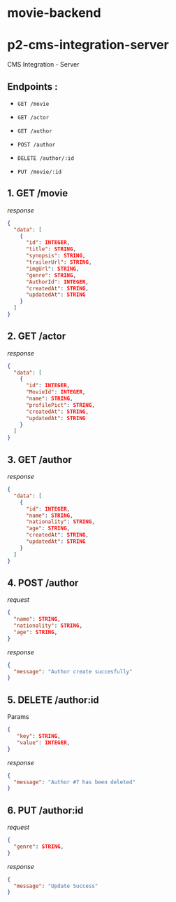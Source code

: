 # movie-backend

# p2-cms-integration-server

CMS Integration - Server

## Endpoints :

- `GET /movie`
- `GET /actor`
- `GET /author`

- `POST /author`

- `DELETE /author/:id`

- `PUT /movie/:id`

## 1. GET /movie

_response_

```json
{
  "data": [
    {
      "id": INTEGER,
      "title": STRING,
      "synopsis": STRING,
      "trailerUrl": STRING,
      "imgUrl": STRING,
      "genre": STRING,
      "AuthorId": INTEGER,
      "createdAt": STRING,
      "updatedAt": STRING
    }
  ]
}
```

## 2. GET /actor

_response_

```json
{
  "data": [
    {
      "id": INTEGER,
      "MovieId": INTEGER,
      "name": STRING,
      "profilePict": STRING,
      "createdAt": STRING,
      "updatedAt": STRING
    }
  ]
}
```

## 3. GET /author

_response_

```json
{
  "data": [
    {
      "id": INTEGER,
      "name": STRING,
      "nationality": STRING,
      "age": STRING,
      "createdAt": STRING,
      "updatedAt": STRING
    }
  ]
}
```

## 4. POST /author

_request_

```json
{
  "name": STRING,
  "nationality": STRING,
  "age": STRING,
}
```

_response_

```json
{
  "message": "Author create succesfully"
}
```

## 5. DELETE /author:id

Params

```json
{
   "key": STRING,
   "value": INTEGER,
}
```

_response_

```json
{
  "message": "Author #7 has been deleted"
}
```

## 6. PUT /author:id

_request_

```json
{
  "genre": STRING,
}
```

_response_

```json
{
  "message": "Update Success"
}
```
